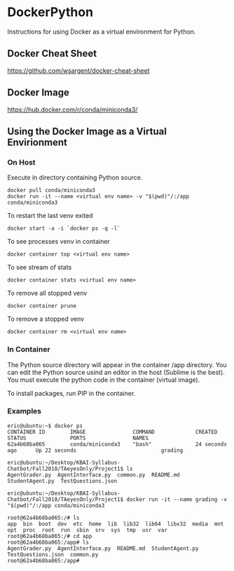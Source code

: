 # DockerPython
Instructions for using Docker as a virtual environment for Python.

## Docker Cheat Sheet

https://github.com/wsargent/docker-cheat-sheet

## Docker Image

https://hub.docker.com/r/conda/miniconda3/

## Using the Docker Image as a Virtual Envirionment

### On Host

Execute in directory containing Python source.

```
docker pull conda/miniconda3
docker run -it --name <virtual env name> -v "$(pwd)"/:/app conda/miniconda3
```

To restart the last venv exited

```
docker start -a -i `docker ps -q -l`
```

To see processes venv in container

```
docker container top <virtual env name>
```

To see stream of stats

```
docker container stats <virtual env name>
```

To remove all stopped venv

```
docker container prune
```

To remove a stopped venv

```
docker container rm <virtual env name>
```

### In Container

The Python source directory will appear in the container /app directory.
You can edit the Python source usind an editor in the host (Sublime is the best).
You must execute the python code in the container (virtual image).

To install packages, run PIP in the container.

### Examples

```
eric@ubuntu:~$ docker ps
CONTAINER ID        IMAGE               COMMAND             CREATED             STATUS              PORTS               NAMES
62a4b68ba065        conda/miniconda3    "bash"              24 seconds ago      Up 22 seconds                           grading
```

```
eric@ubuntu:~/Desktop/KBAI-Syllabus-Chatbot/Fall2018/TAeyesOnly/Project1$ ls
AgentGrader.py  AgentInterface.py  common.py  README.md  StudentAgent.py  TestQuestions.json

eric@ubuntu:~/Desktop/KBAI-Syllabus-Chatbot/Fall2018/TAeyesOnly/Project1$ docker run -it --name grading -v "$(pwd)"/:/app conda/miniconda3

root@62a4b68ba065:/# ls
app  bin  boot	dev  etc  home	lib  lib32  lib64  libx32  media  mnt  opt  proc  root	run  sbin  srv	sys  tmp  usr  var
root@62a4b68ba065:/# cd app
root@62a4b68ba065:/app# ls
AgentGrader.py	AgentInterface.py  README.md  StudentAgent.py  TestQuestions.json  common.py
root@62a4b68ba065:/app# 

```
